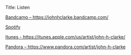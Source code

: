 Title: Listen

<p><a href="https://johnhclarke.bandcamp.com/music" target="_blank">  Bandcamp – https://johnhclarke.bandcamp.com/</a><br></p>

<p><a href="https://open.spotify.com/artist/5otepXqqWjip4ZcN24p9Uj" target="_blank">Spotify</a></p>

<p><a href="https://itunes.apple.com/us/artist/john-h-clarke/" target="_blank">Itunes - https://itunes.apple.com/us/artist/john-h-clarke/</a></p>

<p><a href="https://www.pandora.com/artist/john-h-clarke" target="_blank">Pandora – https://www.pandora.com/artist/john-h-clarke</a></p>
